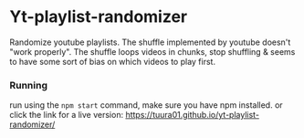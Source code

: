 # Yt-playlist-randomizer
Randomize youtube playlists. The shuffle implemented by youtube doesn't "work properly". The shuffle loops videos in chunks, stop shuffling & seems to have some sort of bias on which videos to play first.

### Running

run using the `npm start` command, make sure you have npm installed.
or click the link for a live version: https://tuura01.github.io/yt-playlist-randomizer/